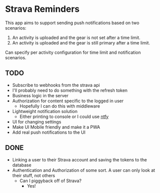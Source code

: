# Strava Reminders

This app aims to support sending push notifications based on two scenarios:

1. An activity is uploaded and the gear is not set after a time limit.
2. An activity is uploaded and the gear is still primary after a time limit.

Can specify per activity configuration for time limit and notification scenarios.

## TODO

- Subscribe to webhooks from the strava api
- I'll probably need to do something with the refresh token
- Business logic in the server
- Authorization for content specific to the logged in user
  - Hopefully I can do this with middleware
- Lightweight notification solution
  - Either printing to console or I could use [ntfy](https://ntfy.sh)
- UI for changing settings
- Make UI Mobile friendly and make it a PWA
- Add real push notifications to the UI

## DONE

- Linking a user to their Strava account and saving the tokens to the database
- Authentication and Authorization of some sort. A user can only look at their stuff, not others
  - Can I piggyback off of Strava?
    - Yes!
